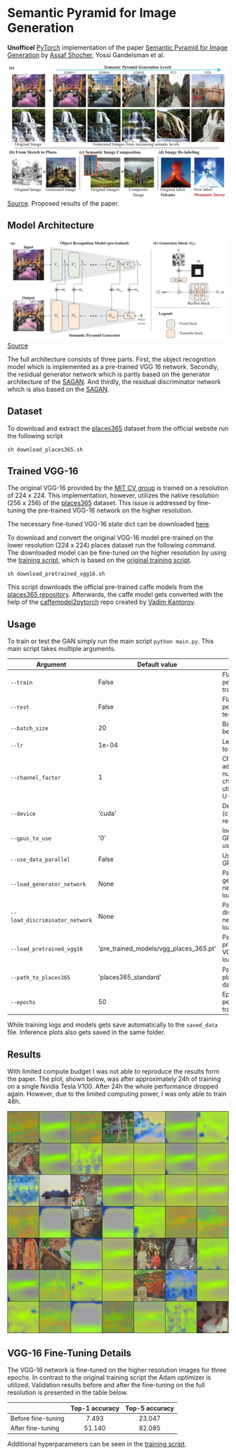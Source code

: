 # Semantic Pyramid for Image Generation
**Unofficel** [PyTorch](https://pytorch.org/) implementation of the paper [Semantic Pyramid for Image Generation](https://arxiv.org/pdf/2003.06221.pdf) by [Assaf Shocher](https://github.com/assafshocher), Yossi Gandelsman et al.

![Results](figures/paper_results_overview.png "Paper results")
[Source](https://arxiv.org/pdf/2003.06221.pdf). Proposed results of the paper.

## Model Architecture

![Architecture](figures/paper_architecture.png "Paper architecture")
[Source](https://arxiv.org/pdf/2003.06221.pdf)

The full architecture consists of three parts. First, the object recognition model which is implemented as a
pre-trained VGG 16 network. Secondly, the residual generator network which is partly based on the generator architecture 
of the [SAGAN](https://arxiv.org/pdf/1805.08318.pdf).
And thirdly, the residual discriminator network which is also based on the 
[SAGAN](https://arxiv.org/pdf/1805.08318.pdf).

## Dataset
To download and extract the [places365](http://places2.csail.mit.edu/download.html) dataset from the official website
run the following script
```
sh download_places365.sh
```
## Trained VGG-16
The original VGG-16 provided by the [MIT CV group](https://github.com/CSAILVision/places365) is trained on a resolution
of 224 x 224. This implementation, however, utilizes the native resolution (256 x 256) of the 
[places365](http://places2.csail.mit.edu/download.html) dataset. This issue is addressed by fine-tuning the pre-trained 
VGG-16 network on the higher resolution.

The necessary fine-tuned VGG-16 state dict can be downloaded [here](https://studtudarmstadtde-my.sharepoint.com/:u:/g/personal/christoph_reich_stud_tu-darmstadt_de/EaqFAsNXcYZNgcoYxwLQJrIB0YLsWuiT8rD4I3HnWrwhNg?e=YLmMGn).

To download and convert the original VGG-16 model pre-trained on the lower resolution (224 x 224) places dataset run the 
following command. The downloaded model can be fine-tuned on the higher resolution by using the 
[training script](/vgg_16_train.py), which is based on the 
[original training script](https://github.com/CSAILVision/places365/blob/master/train_placesCNN.py).
```
sh download_pretrained_vgg16.sh
```
This script downloads the official pre-trained caffe models from the
[places365 repository](https://github.com/CSAILVision/places365). Afterwards, the caffe model gets converted with the
help of the [caffemodel2pytorch](https://github.com/vadimkantorov/caffemodel2pytorch) repo created by 
[Vadim Kantorov](https://github.com/vadimkantorov).

## Usage
To train or test the GAN simply run the main script `python main.py`. This main script takes multiple arguments.

Argument | Default value | Info
--- | --- | ---
`--train` | False | Flag to perform training
`--test` | False | Flag to perform testing
`--batch_size` | 20 | Batch size to be utilized
`--lr` | 1e-04 | Learning rate to use
`--channel_factor` | 1 | Channel factor adopts the number of channels utilized in the U-Net
`--device` | 'cuda' | Device to use (cuda recommended)
`--gpus_to_use` | '0' | Indexes of the GPUs to be use
`--use_data_parallel` | False | Use multiple GPUs
`--load_generator_network` | None | Path of the generator network to be loaded (.pt)
`--load_discriminator_network` | None | Path of the discriminator network to be loaded (.pt)
`--load_pretrained_vgg16` | 'pre_trained_models/vgg_places_365.pt' | Path of the pre-trained VGG 16 to be loaded (.pt)
`--path_to_places365` | 'places365_standard' | Path to places365 dataset
`--epochs` | 50 | Epochs to perform while training

While training logs and models gets save automatically to the `saved_data` file. Inference plots also gets saved in the
same folder.

## Results
With limited compute budget I was not able to reproduce the results form the paper. The plot, shown below, was after approximately 24h of training on a single Nvidia Tesla V100. After 24h the whole performance dropped again. However, due to the limited computing power, I was only able to train 48h.

![Plot](figures/600000.png "plot")

## VGG-16 Fine-Tuning Details

The VGG-16 network is fine-tuned on the higher resolution images for three epochs. In contrast to the original training 
script the Adam optimizer is utilized. Validation results before and after the fine-tuning on the full resolution is 
presented in the table below.

|                    | Top-1 accuracy | Top-5 accuracy |
| ------------------ |:--------------:|:--------------:|
| Before fine-tuning |      7.493     |     23.047     |
| After fine-tuning  |     51.140     |     82.085     |

Additional hyperparameters can be seen in the [training script](/vgg_16_train.py).